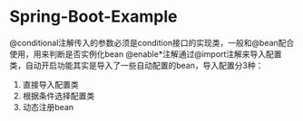 # Spring-Boot-Example
  @conditional注解传入的参数必须是condition接口的实现类，一般和@bean配合使用，用来判断是否实例化bean
  @enable*注解通过@import注解来导入配置类，自动开启功能其实是导入了一些自动配置的bean，导入配置分3种：
  1. 直接导入配置类
  2. 根据条件选择配置类
  3. 动态注册bean
